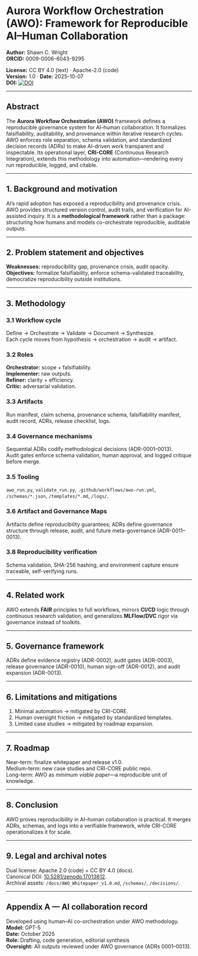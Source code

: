 # Aurora Workflow Orchestration (AWO): Framework for Reproducible AI–Human Collaboration
**Author:** Shawn C. Wright  
**ORCID:** 0009-0006-6043-9295

**License:** CC BY 4.0 (text) · Apache-2.0 (code)  
**Version:** 1.0 · **Date:** 2025-10-07  
**DOI:** [![DOI](https://zenodo.org/badge/DOI/10.5281/zenodo.17013612.svg)](https://doi.org/10.5281/zenodo.17013612)

---

## Abstract

The **Aurora Workflow Orchestration (AWO)** framework defines a reproducible governance system for AI–human collaboration. It formalizes falsifiability, auditability, and provenance within iterative research cycles. AWO enforces role separation, schema validation, and standardized decision records (ADRs) to make AI-driven work transparent and inspectable. Its operational layer, **CRI-CORE** (Continuous Research Integration), extends this methodology into automation—rendering every run reproducible, logged, and citable.

---

## 1. Background and motivation

AI’s rapid adoption has exposed a reproducibility and provenance crisis. AWO provides structured version control, audit trails, and verification for AI-assisted inquiry. It is a **methodological framework** rather than a package: structuring how humans and models co-orchestrate reproducible, auditable outputs.

---

## 2. Problem statement and objectives

**Weaknesses:** reproducibility gap, provenance crisis, audit opacity.  
**Objectives:** formalize falsifiability, enforce schema-validated traceability, democratize reproducibility outside institutions.

---

## 3. Methodology

### 3.1 Workflow cycle

Define → Orchestrate → Validate → Document → Synthesize.  
Each cycle moves from hypothesis → orchestration → audit → artifact.

### 3.2 Roles

**Orchestrator:** scope + falsifiability.  
**Implementer:** raw outputs.  
**Refiner:** clarity + efficiency.  
**Critic:** adversarial validation.

### 3.3 Artifacts

Run manifest, claim schema, provenance schema, falsifiability manifest, audit record, ADRs, release checklist, logs.

### 3.4 Governance mechanisms

Sequential ADRs codify methodological decisions (ADR-0001–0013).  
Audit gates enforce schema validation, human approval, and logged critique before merge.

### 3.5 Tooling

`awo_run.py`, `validate_run.py`, `.github/workflows/awo-run.yml`, `/schemas/*.json`, `/templates/*.md`, `/logs/`.

### 3.6 Artifact and Governance Maps

Artifacts define reproducibility guarantees; ADRs define governance structure through release, audit, and future meta-governance (ADR-0011–0013).

### 3.8 Reproducibility verification

Schema validation, SHA-256 hashing, and environment capture ensure traceable, self-verifying runs.

---

## 4. Related work

AWO extends **FAIR** principles to full workflows, mirrors **CI/CD** logic through continuous research validation, and generalizes **MLFlow/DVC** rigor via governance instead of toolkits.

---

## 5. Governance framework

ADRs define evidence registry (ADR-0002), audit gates (ADR-0003), release governance (ADR-0010), human sign-off (ADR-0012), and audit expansion (ADR-0013).

---

## 6. Limitations and mitigations

1. Minimal automation → mitigated by CRI-CORE.  
2. Human oversight friction → mitigated by standardized templates.  
3. Limited case studies → mitigated by roadmap expansion.

---

## 7. Roadmap

Near-term: finalize whitepaper and release v1.0.  
Medium-term: new case studies and CRI-CORE public repo.  
Long-term: AWO as *minimum viable paper*—a reproducible unit of knowledge.

---

## 8. Conclusion

AWO proves reproducibility in AI–human collaboration is practical. It merges ADRs, schemas, and logs into a verifiable framework, while CRI-CORE operationalizes it for scale.

---

## 9. Legal and archival notes

Dual license: Apache 2.0 (code) + CC BY 4.0 (docs).  
Canonical DOI: [10.5281/zenodo.17013612](https://doi.org/10.5281/zenodo.17013612).  
Archival assets: `/docs/AWO_Whitepaper_v1.0.md`, `/schemas/`, `/decisions/`.

---

## Appendix A — AI collaboration record

Developed using human–AI co-orchestration under AWO methodology.  
**Model:** GPT-5  
**Date:** October 2025  
**Role:** Drafting, code generation, editorial synthesis  
**Oversight:** All outputs reviewed under AWO governance (ADRs 0001–0013).

